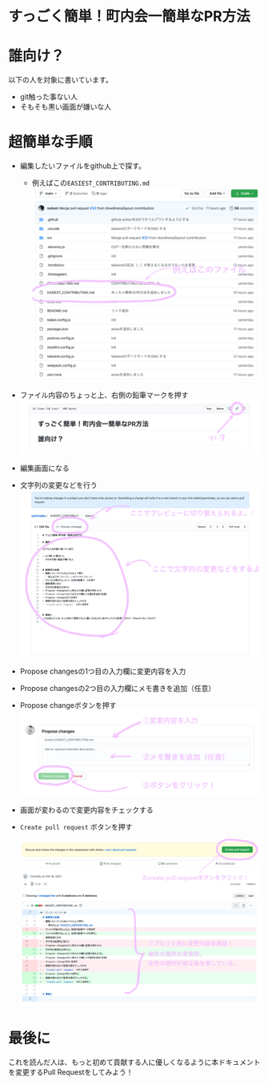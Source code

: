 # すっごく簡単！町内会一簡単なPR方法

# 誰向け？

以下の人を対象に書いています。

- git触った事ない人
- そもそも黒い画面が嫌いな人


# 超簡単な手順

- 編集したいファイルをgithub上で探す。
  - 例えばこの`EASIEST_CONTRIBUTING.md`
    ![figure_filelist](./documents/images/figure_contributing_filelist.png)
- ファイル内容のちょっと上、右側の鉛筆マークを押す
  ![figure_penmark](./documents/images/figure_contributing_penmark.png)
- 編集画面になる
- 文字列の変更などを行う
  ![figure_edit](./documents/images/figure_contributing_edit.png)
- Propose changesの1つ目の入力欄に変更内容を入力
- Propose changesの2つ目の入力欄にメモ書きを追加（任意）
- Propose changeボタンを押す
  ![figure_penmark](./documents/images/figure_contributing_input_propuse.png)
- 画面が変わるので変更内容をチェックする
- `Create pull request` ボタンを押す

  ![figure_pullrequest](./documents/images/figure_contributing_pullrequest.png)

# 最後に

これを読んだ人は、もっと初めて貢献する人に優しくなるように本ドキュメントを変更するPull Requestをしてみよう！
